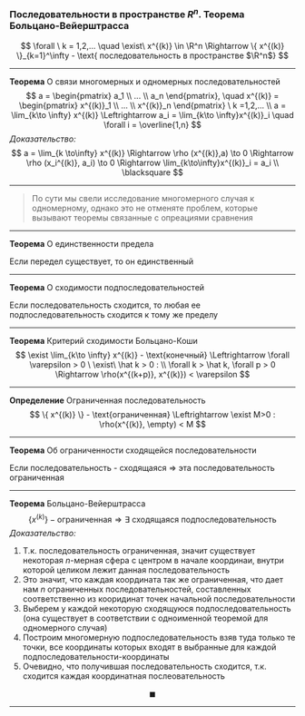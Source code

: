 ### Последовательности в пространстве $R^n$. Теорема Больцано-Вейерштрасса

$$
    \forall \ k = 1,2,... \quad \exist\ x^{(k)} \in \R^n \Rightarrow \{ x^{(k)} \}_{k=1}^\infty - \text{ последовательность в пространстве $\R^n$}
$$

------

**Теорема** О связи многомерных и одномерных последовательностей
$$
    a = \begin{pmatrix}
        a_1 \\ ... \\ a_n
    \end{pmatrix}, \quad x^{(k)} = \begin{pmatrix}
        x^{(k)}_1 \\ ... \\ x^{(k)}_n
    \end{pmatrix} \ k =1,2,... \\
    a = \lim_{k\to \infty} x^{(k)} \Leftrightarrow 
        a_i = \lim_{k\to \infty}x^{(k)}_i \quad \forall i = \overline{1,n}
$$
*Доказательство:*
$$
    a = \lim_{k \to\infty} x^{(k)} \Rightarrow \rho (x^{(k)},a) \to 0 \Rightarrow \rho (x_i^{(k)}, a_i) \to 0 \Rightarrow \lim_{k\to\infty}x^{(k)}_i = a_i \\
    \blacksquare
$$

------

> По сути мы свели исследование многомерного случая к одномерному, однако это не отменяте проблем, которые вызывают теоремы связанные с опреациями сравнения

------

**Теорема** О единственности предела

Если передел существует, то он единственный

------

**Теорема** О сходимости подпоследовательностей

Если последовательность сходится, то любая ее подпоследовательность сходится к тому же пределу

------

**Теорема** Критерий сходимости Больцано-Коши
$$
    \exist \lim_{k\to \infty} x^{(k)} - \text{конечный} \Leftrightarrow \forall \varepsilon > 0 \ \exist\ \hat k > 0 : \\
    \forall k > \hat k, \forall p > 0 \Rightarrow \rho(x^{(k+p)}, x^{(k)}) < \varepsilon 
$$

------

**Определение** Ограниченная последовательность
$$
    \{ x^{(k)} \} - \text{ограниченная} \Leftrightarrow \exist M>0 : \rho(x^{(k)}, \empty) < M
$$

------

**Теорема** Об ограниченности сходящейся последовательности

Если последовательность - сходящаяся $\Rightarrow$ эта последовательность ограниченная

------

**Теорема** Больцано-Вейерштрасса
$$
    \{ x^{(k)} \} - \text{ограниченная} \Rightarrow \exists \text{ сходящаяся подпоследовательность}
$$
*Доказательство:*

1. Т.к. последовательность ограниченная, значит существует некоторая $n$-мерная сфера с центром в начале координаи, внутри которой целиком лежит данная последовательность
2. Это значит, что каждая координата так же ограниченная, что дает нам $n$ ограниченных последовательностей, составленных соответственно из кооридинат точек начальной последовательности
3. Выберем у каждой некоторую сходящуюся подпоследовательность (она существует в соответствии с одноименной теоремой для одномерного случая)
4. Построим многомерную подпоследовательность взяв туда только те точки, все координаты которых входят в выбранные для каждой подпоследовательности-координаты
5. Очевидно, что получившая последовательность сходится, т.к. сходится каждая координатная послеовательность

$$
    \blacksquare
$$

------